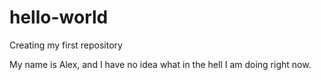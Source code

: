 # hello-world
Creating my first repository

My name is Alex, and I have no idea what in the hell I am doing right now. 
